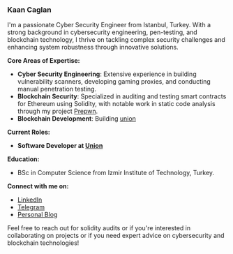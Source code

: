 ### Kaan Caglan

I'm a passionate Cyber Security Engineer from Istanbul, Turkey. With a strong background in cybersecurity engineering, pen-testing, and blockchain technology, I thrive on tackling complex security challenges and enhancing system robustness through innovative solutions.

**Core Areas of Expertise:**
- **Cyber Security Engineering**: Extensive experience in building vulnerability scanners, developing gaming proxies, and conducting manual penetration testing.
- **Blockchain Security**: Specialized in auditing and testing smart contracts for Ethereum using Solidity, with notable work in static code analysis through my project [Prepwn](https://www.prepwn.xyz/).
 -  **Blockchain Development**: Building [union](https://union.build/)

**Current Roles:**
- **Software Developer at [Union](https://union.build/)**

**Education:**
- BSc in Computer Science from Izmir Institute of Technology, Turkey.

**Connect with me on:**
- [LinkedIn](https://www.linkedin.com/in/caglankaan/)
- [Telegram](https://t.me/kaancaglan)
- [Personal Blog](https://caglankaan.xyz/)

Feel free to reach out for solidity audits or if you're interested in collaborating on projects or if you need expert advice on cybersecurity and blockchain technologies!
